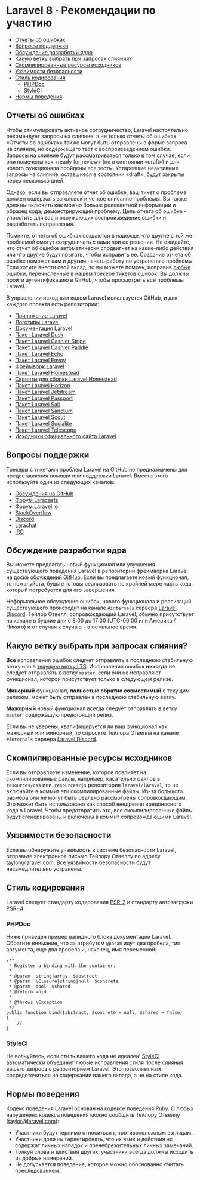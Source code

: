 # Laravel 8 · Рекомендации по участию

- [Отчеты об ошибках](#bug-reports)
- [Вопросы поддержки](#support-questions)
- [Обсуждение разработки ядра](#core-development-discussion)
- [Какую ветку выбрать при запросах слияния?](#which-branch)
- [Скомпилированные ресурсы исходников](#compiled-assets)
- [Уязвимости безопасности](#security-vulnerabilities)
- [Стиль кодирования](#coding-style)
    - [PHPDoc](#phpdoc)
    - [StyleCI](#styleci)
- [Нормы поведения](#code-of-conduct)

<a name="bug-reports"></a>
## Отчеты об ошибках

Чтобы стимулировать активное сотрудничество, Laravel настоятельно рекомендует запросы на слияние, а не только отчеты об ошибках. «Отчеты об ошибках» также могут быть отправлены в форме запроса на слияние, но содержащего тест с воспроизведением ошибки. Запросы на слияние будут рассматриваться только в том случае, если они помечены как «ready for review» (не в состоянии «draft») и для нового функционала пройдены все тесты. Устаревшие неактивные запросы на слияние, оставшиеся в состоянии «draft», будут закрыты через несколько дней.

Однако, если вы отправляете отчет об ошибке, ваш тикет о проблеме должен содержать заголовок и четкое описание проблемы. Вы также должны включить как можно больше релевантной информации и образец кода, демонстрирующий проблему. Цель отчета об ошибке – упростить для вас и окружающих воспроизведение ошибки и разработать исправления.

Помните, отчеты об ошибках создаются в надежде, что другие с той же проблемой смогут сотрудничать с вами при ее решении. Не ожидайте, что отчет об ошибке автоматически сподвигнет на какие-либо действия или что другие будут прыгать, чтобы исправить ее. Создание отчета об ошибке поможет вам и другим начать работу по устранению проблемы. Если хотите внести свой вклад, то вы можете помочь, исправив [любые ошибки, перечисленные в нашем трекере тикетов ошибок](https://github.com/issues?q=is%3Aopen+is%3Aissue+label%3Abug+user%3Alaravel). Вы должны пройти аутентификацию в GitHub, чтобы просмотреть все проблемы Laravel.

В управлении исходным кодом Laravel используется GitHub, и для каждого проекта есть репозитории:

<!-- <div class="content-list" markdown="1"> -->
- [Приложение Laravel](https://github.com/laravel/laravel)
- [Логотипы Laravel](https://github.com/laravel/art)
- [Документация Laravel](https://github.com/laravel/docs)
- [Пакет Laravel Dusk](https://github.com/laravel/dusk)
- [Пакет Laravel Cashier Stripe](https://github.com/laravel/cashier)
- [Пакет Laravel Cashier Paddle](https://github.com/laravel/cashier-paddle)
- [Пакет Laravel Echo](https://github.com/laravel/echo)
- [Пакет Laravel Envoy](https://github.com/laravel/envoy)
- [Фреймворк Laravel](https://github.com/laravel/framework)
- [Пакет Laravel Homestead](https://github.com/laravel/homestead)
- [Скрипты для сборки Laravel Homestead](https://github.com/laravel/settler)
- [Пакет Laravel Horizon](https://github.com/laravel/horizon)
- [Пакет Laravel Jetstream](https://github.com/laravel/jetstream)
- [Пакет Laravel Passport](https://github.com/laravel/passport)
- [Пакет Laravel Sail](https://github.com/laravel/sail)
- [Пакет Laravel Sanctum](https://github.com/laravel/sanctum)
- [Пакет Laravel Scout](https://github.com/laravel/scout)
- [Пакет Laravel Socialite](https://github.com/laravel/socialite)
- [Пакет Laravel Telescope](https://github.com/laravel/telescope)
- [Исходники официального сайта Laravel](https://github.com/laravel/laravel.com-next)
<!-- </div> -->

<a name="support-questions"></a>
## Вопросы поддержки

Трекеры с тикетами проблем Laravel на GitHub не предназначены для предоставления помощи или поддержки Laravel. Вместо этого используйте один из следующих каналов:

<!-- <div class="content-list" markdown="1"> -->
- [Обсуждения на GitHub](https://github.com/laravel/framework/discussions)
- [Форум Laracasts](https://laracasts.com/discuss)
- [Форум Laravel.io](https://laravel.io/forum)
- [StackOverflow](https://stackoverflow.com/questions/tagged/laravel)
- [Discord](https://discordapp.com/invite/KxwQuKb)
- [Larachat](https://larachat.co)
- [IRC](https://web.libera.chat/?nick=artisan&channels=#laravel)
<!-- </div> -->

<a name="core-development-discussion"></a>
## Обсуждение разработки ядра

Вы можете предлагать новый функционал или улучшения существующего поведения Laravel в репозитории фреймворка Laravel на [доске обсуждений GitHub](https://github.com/laravel/framework/discussions). Если вы предлагаете новый функционал, то пожалуйста, будьте готовы реализовать по крайней мере часть кода, который потребуется для его завершения.

Неформальное обсуждение ошибок, нового функционала и реализаций существующего происходит на канале `#internals` сервера [Laravel Discord](https://discordapp.com/invite/mPZNm7A). Тейлор Отвелл, сопровождающий Laravel, обычно присутствует на канале в будние дни с 8:00 до 17:00 (UTC-06:00 или Америка / Чикаго) и от случая к случаю – в остальное время.

<a name="which-branch"></a>
## Какую ветку выбрать при запросах слияния?

**Все** исправления ошибок следует отправлять в последнюю стабильную ветку или в [текущую ветку LTS](releases.md#support-policy). Исправления ошибок **никогда** не следует отправлять в ветку `master`, если они не исправляют функционал, которой присутствует только в следующем релизе.

**Минорный** функционал, **полностью обратно совместимый** с текущим релизом, может быть отправлен в последнюю стабильную ветку.

**Мажорный** новый функционал всегда следует отправлять в ветку `master`, содержащую предстоящий релиз.

Если вы не уверены, квалифицируется ли ваш функционал как мажорный или минорный, то спросите Тейлора Отвелла на канале `#internals` сервера [Laravel Discord](https://discordapp.com/invite/mPZNm7A).

<a name="compiled-assets"></a>
## Скомпилированные ресурсы исходников

Если вы отправляете изменение, которое повлияет на скомпилированные файлы, например, касательно файлов в `resources/css` или` resources/js` репозитория `laravel/laravel`, то не включайте в коммит эти скомпилированные файлы. Из-за большого размера они не могут быть реально рассмотрены сопровождающим. Это может быть использовано как способ внедрения вредоносного кода в Laravel. Чтобы предотвратить это, все скомпилированные файлы будут сгенерированы и включены в коммит сопровождающими Laravel.

<a name="security-vulnerabilities"></a>
## Уязвимости безопасности

Если вы обнаружите уязвимость в системе безопасности Laravel, отправьте электронное письмо Тейлору Отвеллу по адресу <a href="mailto:taylor@laravel.com">taylor@laravel.com</a>. Все уязвимости безопасности будут незамедлительно устранены.

<a name="coding-style"></a>
## Стиль кодирования

Laravel следует стандарту кодирования [PSR-2](https://github.com/php-fig/fig-standards/blob/master/accepted/PSR-2-coding-style-guide.md) и стандарту автозагрузки [PSR- 4](https://github.com/php-fig/fig-standards/blob/master/accepted/PSR-4-autoloader.md).

<a name="phpdoc"></a>
### PHPDoc

Ниже приведен пример валидного блока документации Laravel. Обратите внимание, что за атрибутом `@param` идут два пробела, тип аргумента, еще два пробела и, наконец, имя переменной:

    /**
     * Register a binding with the container.
     *
     * @param  string|array  $abstract
     * @param  \Closure|string|null  $concrete
     * @param  bool  $shared
     * @return void
     *
     * @throws \Exception
     */
    public function bind($abstract, $concrete = null, $shared = false)
    {
        //
    }

<a name="styleci"></a>
### StyleCI

Не волнуйтесь, если стиль вашего кода не идеален! [StyleCI](https://styleci.io/) автоматически объединит любые исправления стиля после слияния вашего запроса с репозиторием Laravel. Это позволяет нам сосредоточиться на содержании вашего вклада, а не на стиле кода.

<a name="code-of-conduct"></a>
## Нормы поведения

Кодекс поведения Laravel основан на кодексе поведения Ruby. О любых нарушениях кодекса поведения можно сообщить Тейлору Отвеллу (taylor@laravel.com):

<!-- <div class="content-list" markdown="1"> -->
- Участники будут терпимо относиться к противоположным взглядам.
- Участники должны гарантировать, что их язык и действия не содержат личных нападок и пренебрежительных личных замечаний.
- Толкуя слова и действия других, участники всегда должны исходить из добрых намерений.
- Не допускается поведение, которое можно обоснованно считать преследованием.
<!-- </div> -->
